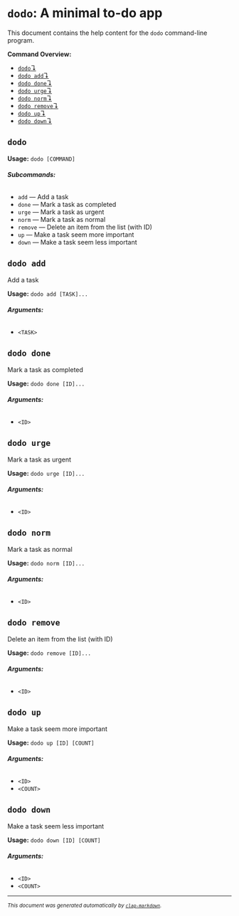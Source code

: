 # `dodo`: A minimal to-do app

This document contains the help content for the `dodo` command-line program.

**Command Overview:**

* [`dodo`↴](#dodo)
* [`dodo add`↴](#dodo-add)
* [`dodo done`↴](#dodo-done)
* [`dodo urge`↴](#dodo-urge)
* [`dodo norm`↴](#dodo-norm)
* [`dodo remove`↴](#dodo-remove)
* [`dodo up`↴](#dodo-up)
* [`dodo down`↴](#dodo-down)

## `dodo`

**Usage:** `dodo [COMMAND]`

###### **Subcommands:**

* `add` — Add a task
* `done` — Mark a task as completed
* `urge` — Mark a task as urgent
* `norm` — Mark a task as normal
* `remove` — Delete an item from the list (with ID)
* `up` — Make a task seem more important
* `down` — Make a task seem less important



## `dodo add`

Add a task

**Usage:** `dodo add [TASK]...`

###### **Arguments:**

* `<TASK>`



## `dodo done`

Mark a task as completed

**Usage:** `dodo done [ID]...`

###### **Arguments:**

* `<ID>`



## `dodo urge`

Mark a task as urgent

**Usage:** `dodo urge [ID]...`

###### **Arguments:**

* `<ID>`



## `dodo norm`

Mark a task as normal

**Usage:** `dodo norm [ID]...`

###### **Arguments:**

* `<ID>`



## `dodo remove`

Delete an item from the list (with ID)

**Usage:** `dodo remove [ID]...`

###### **Arguments:**

* `<ID>`



## `dodo up`

Make a task seem more important

**Usage:** `dodo up [ID] [COUNT]`

###### **Arguments:**

* `<ID>`
* `<COUNT>`



## `dodo down`

Make a task seem less important

**Usage:** `dodo down [ID] [COUNT]`

###### **Arguments:**

* `<ID>`
* `<COUNT>`



<hr/>

<small><i>
    This document was generated automatically by
    <a href="https://crates.io/crates/clap-markdown"><code>clap-markdown</code></a>.
</i></small>

